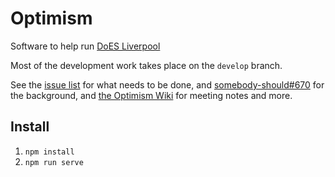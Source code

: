 # Optimism

Software to help run [DoES Liverpool](https://doesliverpool.com)

Most of the development work takes place on the `develop` branch.

See the [issue list](https://github.com/DoESLiverpool/optimism/issues) for what needs to be done, and [somebody-should#670](https://github.com/DoESLiverpool/somebody-should/issues/670) for the background, and [the Optimism Wiki](https://github.com/DoESLiverpool/optimism/wiki) for meeting notes and more.

## Install

 1. `npm install`
 2. `npm run serve`
